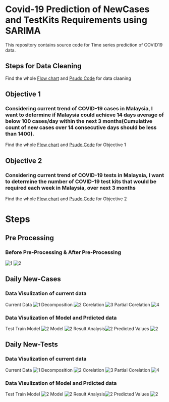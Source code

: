 # Covid-19 Prediction of NewCases and TestKits Requirements using SARIMA
This repository contains source code for Time series prediction of COVID19 data.

## Steps for Data Cleaning 
Find the whole [Flow chart](https://github.com/Sai2000-20/Covid_Cases_TestKits_TimeSeriesPrediction-SARIMA/blob/main/FlowChart/Data_Preparation-Flowchart.html) and [Psudo Code](https://github.com/Sai2000-20/Covid_Cases_TestKits_TimeSeriesPrediction-SARIMA/blob/main/PseudoCode/PseudoCode_PreProcessing.pdf) for data claaning 

## Objective 1
### Considering current trend of COVID-19 cases in Malaysia, I want to determine if Malaysia could achieve 14 days average of below 100 cases/day within the next 3 months(Cumulative count of new cases over 14 consecutive days should be less than 1400).
Find the whole [Flow chart](https://github.com/Sai2000-20/Covid_Cases_TestKits_TimeSeriesPrediction-SARIMA/blob/main/FlowChart/Objective_1-New_Cases_Prediction-Flowchart.html) and [Psudo Code](https://github.com/Sai2000-20/Covid_Cases_TestKits_TimeSeriesPrediction-SARIMA/blob/main/PseudoCode/PseudoCode_Objective1.pdf) for Objective 1 

## Objective 2
### Considering current trend of COVID-19 tests in Malaysia, I want to determine the number of COVID-19 test kits that would be required each week in Malaysia, over next 3 months
Find the whole [Flow chart](https://github.com/Sai2000-20/Covid_Cases_TestKits_TimeSeriesPrediction-SARIMA/blob/main/FlowChart/Objective_2-Test_Kits_Prediction-Flowchart.html) and [Psudo Code](https://github.com/Sai2000-20/Covid_Cases_TestKits_TimeSeriesPrediction-SARIMA/blob/main/PseudoCode/PseudoCode_Objective2.pdf) for Objective 2 

# Steps

## Pre Processing

### Before Pre-Processing & After Pre-Processing
![1](https://github.com/Sai2000-20/Covid_Cases_TestKits_TimeSeriesPrediction-SARIMA/blob/main/images/UnProcessed%20Data%20Malaysia.png) 
![2](https://github.com/Sai2000-20/Covid_Cases_TestKits_TimeSeriesPrediction-SARIMA/blob/main/images/Processed%20Data%20Malaysia.png) 

## Daily New-Cases

### Data Visulization of current data
Current Data ![1](https://github.com/Sai2000-20/Covid_Cases_TestKits_TimeSeriesPrediction-SARIMA/blob/main/images/New-Cases_Initial.png) 
Decomposition ![2](https://github.com/Sai2000-20/Covid_Cases_TestKits_TimeSeriesPrediction-SARIMA/blob/main/images/New-Cases_Decomposition.png) 
Corelation ![3](https://github.com/Sai2000-20/Covid_Cases_TestKits_TimeSeriesPrediction-SARIMA/blob/main/images/New-Cases_AutoCorelation.png) 
Partial Corelation ![4](https://github.com/Sai2000-20/Covid_Cases_TestKits_TimeSeriesPrediction-SARIMA/blob/main/images/New-Cases_PartialAutoCorelation.png) 
### Data Visulization of Model and Prdicted data
Test Train Model ![2](https://github.com/Sai2000-20/Covid_Cases_TestKits_TimeSeriesPrediction-SARIMA/blob/main/images/New-Cases_TestTrain.png) 
Model ![2](https://github.com/Sai2000-20/Covid_Cases_TestKits_TimeSeriesPrediction-SARIMA/blob/main/images/New-Cases_Model.jpg) 
Result Analysis![2](https://github.com/Sai2000-20/Covid_Cases_TestKits_TimeSeriesPrediction-SARIMA/blob/main/images/New-Cases_result_diognostics.png) 
Predicted Values ![2](https://github.com/Sai2000-20/Covid_Cases_TestKits_TimeSeriesPrediction-SARIMA/blob/main/images/New-Cases_FuturePredict.png) 

## Daily New-Tests

### Data Visulization of current data
Current Data ![1](https://github.com/Sai2000-20/Covid_Cases_TestKits_TimeSeriesPrediction-SARIMA/blob/main/images/New-Tests_Initial.png) 
Decomposition ![2](https://github.com/Sai2000-20/Covid_Cases_TestKits_TimeSeriesPrediction-SARIMA/blob/main/images/New-Tests_Decomposition.png) 
Corelation ![3](https://github.com/Sai2000-20/Covid_Cases_TestKits_TimeSeriesPrediction-SARIMA/blob/main/images/New-Tests_AutoCorelation.png) 
Partial Corelation ![4](https://github.com/Sai2000-20/Covid_Cases_TestKits_TimeSeriesPrediction-SARIMA/blob/main/images/New-Tests_PartialAutoCorelation.png) 
### Data Visulization of Model and Prdicted data
Test Train Model ![2](https://github.com/Sai2000-20/Covid_Cases_TestKits_TimeSeriesPrediction-SARIMA/blob/main/images/New-Tests_TestTrain.png) 
Model ![2](https://github.com/Sai2000-20/Covid_Cases_TestKits_TimeSeriesPrediction-SARIMA/blob/main/images/New-Tests_Model.jpg) 
Result Analysis![2](https://github.com/Sai2000-20/Covid_Cases_TestKits_TimeSeriesPrediction-SARIMA/blob/main/images/New-Tests_result_diognostics.png) 
Predicted Values ![2](https://github.com/Sai2000-20/Covid_Cases_TestKits_TimeSeriesPrediction-SARIMA/blob/main/images/New-Tests_FuturePredict.png) 

